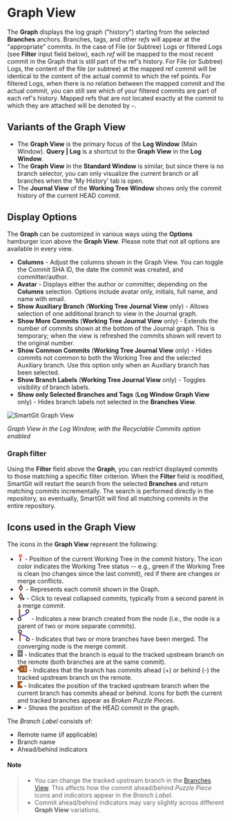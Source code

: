 # Graph View

The **Graph** displays the log graph ("history") starting from the selected **Branches** anchors.
Branches, tags, and other *refs* will appear at the "appropriate" commits.
In the case of File (or Subtree) Logs or filtered Logs (see **Filter** input field below), each *ref* will be mapped to the most recent commit in the Graph that is still part of the ref's history.
For File (or Subtree) Logs, the content of the file (or subtree) at the mapped ref commit will be identical to the content of the actual commit to which the ref points.
For filtered Logs, when there is no relation between the mapped commit and the actual commit, you can still see which of your filtered commits are part of each ref's history.
Mapped refs that are not located exactly at the commit to which they are attached will be denoted by `~`.

## Variants of the Graph View

- The **Graph View** is the primary focus of the **Log Window** (Main Window).
  **Query \| Log** is a shortcut to the **Graph View** in the **Log Window**.
- The **Graph View** in the **Standard Window** is similar, but since there is no branch selector, you can only visualize the current branch or all branches when the 'My History' tab is open.
- The **Journal View** of the **Working Tree Window** shows only the commit history of the current HEAD commit.

## Display Options

The **Graph** can be customized in various ways using the **Options** hamburger icon above the **Graph View**.
Please note that not all options are available in every view.
- **Columns** - Adjust the columns shown in the Graph View.
  You can toggle the Commit SHA ID, the date the commit was created, and committer/author.
- **Avatar** - Displays either the author or committer, depending on the **Columns** selection.
  Options include avatar only, initials, full name, and name with email.
- **Show Auxiliary Branch** (**Working Tree Journal View** only) - Allows selection of one additional branch to view in the Journal graph.
- **Show More Commits** (**Working Tree Journal View** only) - Extends the number of commits shown at the bottom of the Journal graph.
  This is temporary; when the view is refreshed the commits shown will revert to the original number.
- **Show Common Commits** (**Working Tree Journal View** only) - Hides commits not common to both the Working Tree and the selected Auxiliary branch.
  Use this option only when an Auxiliary branch has been selected.
- **Show Branch Labels** (**Working Tree Journal View** only) - Toggles visibility of branch labels.
- **Show only Selected Branches and Tags** (**Log Window Graph View** only) - Hides branch labels not selected in the **Branches View**.

![SmartGit Graph View](../images/Graph-View.png)

*Graph View in the Log Window, with the Recyclable Commits option enabled*

### Graph filter

Using the **Filter** field above the **Graph**, you can restrict displayed commits to those matching a specific filter criterion.
When the **Filter** field is modified, SmartGit will restart the search from the selected **Branches** and return matching commits incrementally.
The search is performed directly in the repository, so eventually, SmartGit will find all matching commits in the entire repository.

## Icons used in the Graph View

The icons in the **Graph View** represent the following:

- ![Working Tree](../images/Graph-View-WorkingTree-Icon.png) - Position of the current Working Tree in the commit history.
  The icon color indicates the Working Tree status -- e.g., green if the Working Tree is clean (no changes since the last commit), red if there are changes or merge conflicts.
- ![Commit Node](../images/Graph-View-Node-Icon.png) - Represents each commit shown in the Graph.
- ![Expandable Node](../images/Graph-View-NodeExpand-Icon.png) - Click to reveal collapsed commits, typically from a second parent in a merge commit.
- ![Branch Split](../images/Graph-View-BranchFork-Icon.png) - Indicates a new branch created from the node (i.e., the node is a parent of two or more separate commits).
- ![Branch Merge](../images/Graph-View-BranchMerge-Icon.png) - Indicates that two or more branches have been merged.
  The converging node is the merge commit.
- ![Same Commit](../images/Graph-View-SameCommit-Icon.png) - Indicates that the branch is equal to the tracked upstream branch on the remote (both branches are at the same commit).
- ![Commits Ahead or Behind](../images/Graph-View-CommitsAhead-Icon.png) - Indicates that the branch has commits ahead (+) or behind (-) the tracked upstream branch on the remote.
- ![Broken Puzzle Upstream](../images/Graph-View-BasePuzzle-Icon.png) - Indicates the position of the tracked upstream branch when the current branch has commits ahead or behind.
  Icons for both the current and tracked branches appear as _Broken Puzzle Pieces_.
- ![Selected Branch Head](../images/Graph-View-SelectedHead-Icon.png) - Shows the position of the HEAD commit in the graph.

The _Branch Label_ consists of:
- Remote name (if applicable)
- Branch name
- Ahead/behind indicators

#### Note
> - You can change the tracked upstream branch in the [Branches View](Branches-view.md#upstream-tracked-branch).
>   This affects how the commit ahead/behind _Puzzle Piece_ icons and indicators appear in the _Branch Label_.
> - Commit ahead/behind indicators may vary slightly across different **Graph View** variations.
